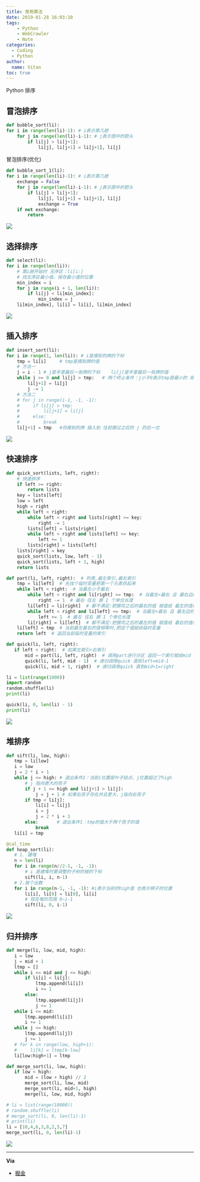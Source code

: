 ```yaml
---
title: 常用算法
date: 2019-01-28 16:03:10
tags:
    - Python
    - WebCrawler
    - Note
categories:
  - Coding
  - Python
author:
  name: Vitan
toc: true
---
```

Python 排序
<!--more-->
## 冒泡排序
```python
def bubble_sort(li):
for i in range(len(li)-1): # i表示第几趟
    for j in range(len(li)-i-1): # j表示图中的箭头
        if li[j] > li[j+1]:
            li[j], li[j+1] = li[j+1], li[j]
```
冒泡排序(优化)
```python
def bubble_sort_1(li):
for i in range(len(li)-1): # i表示第几趟
    exchange = False
    for j in range(len(li)-i-1): # j表示图中的箭头
        if li[j] > li[j+1]:
            li[j], li[j+1] = li[j+1], li[j]
            exchange = True
    if not exchange:
        return
```
![](https://raw.githubusercontent.com/ivitan/Picture/master/images/maopao.gif)

## 选择排序
```python
def select(li):
for i in range(len(li)):
    # 第i趟开始时 无序区：li[i:]
    # 找无序区最小值，保存最小值的位置
    min_index = i
    for j in range(i + 1, len(li)):
        if li[j] < li[min_index]:
            min_index = j
    li[min_index], li[i] = li[i], li[min_index]

```
![](https://raw.githubusercontent.com/ivitan/Picture/master/images/xuanze.gif)

## 插入排序
```python
def insert_sort(li):
for i in range(1, len(li)): # i是摸到的牌的下标
    tmp = li[i]     # tmp是摸到牌的值
    # 方法一
    j = i - 1 # j是手里最后一张牌的下标    li[j]是手里最后一张牌的值
    while j >= 0 and li[j] > tmp:   # 两个终止条件：j小于0表示tmp是最小的 顺序不要乱 
        li[j+1] = li[j]
        j -= 1
    # 方法二
    # for j in range(i-1, -1, -1):
    #     if li[j] > tmp:
    #         li[j+1] = li[j]
    #     else:
    #         break
    li[j+1] = tmp   #将摸到的牌 插入到 往前挪过之后的 j 的后一位
```
![](https://raw.githubusercontent.com/ivitan/Picture/master/images/charu.gif
)

 ##  快速排序
```python
def quick_sort(lists, left, right):
    # 快速排序
    if left >= right:
        return lists
    key = lists[left]
    low = left
    high = right
    while left < right:
        while left < right and lists[right] >= key:
            right -= 1
        lists[left] = lists[right]
        while left < right and lists[left] <= key:
            left += 1
        lists[right] = lists[left]
    lists[right] = key
    quick_sort(lists, low, left - 1)
    quick_sort(lists, left + 1, high)
    return lists
```
```python
def part(li, left, right):  # 列表,最左索引,最右索引
    tmp = li[left]  # 先找个临时变量把第一个元素存起来
    while left < right:  # 当最左小于最右
        while left < right and li[right] >= tmp:  # 当最左<最右 且 最右边的值大于等于临时变量
            right -= 1  # 最右 往左 挪 1 个单位长度
        li[left] = li[right]  # 都不满足:把挪完之后的最右的值 赋值给 最左的值(即最右的值小于临时变量时,这个值挪到当前最左的值)
        while left < right and li[left] <= tmp:  # 当最左<最右 且 最左边的值小于等于临时变量
            left += 1  # 最左 往右 挪 1 个单位长度
        li[right] = li[left]  # 都不满足:把挪完之后的最左的值 赋值给 最右的值(即最左的值大于临时变量时,这个值挪到当前最右的值)
    li[left] = tmp  # 当前最左最右的值相等时,把这个值赋给临时变量
    return left  # 返回当前临时变量的索引

def quick(li, left, right):
   if left < right:  # 如果左索引<右索引
       mid = part(li, left, right)  # 调用part进行分区 返回一个索引赋给mid
       quick(li, left, mid - 1)  # 递归调用quick 直到left=mid-1
       quick(li, mid + 1, right)  # 递归调用quick 直到mid+1=right

li = list(range(1000))
import random
random.shuffle(li)
print(li)

quick(li, 0, len(li) - 1)
print(li)
```
![](https://raw.githubusercontent.com/ivitan/Picture/master/images/kuaisu.gif)

## 堆排序
```python
def sift(li, low, high):
   tmp = li[low]
   i = low
   j = 2 * i + 1
   while j <= high: # 退出条件2：当前i位置是叶子结点，j位置超过了high
       # j 指向更大的孩子
       if j + 1 <= high and li[j+1] > li[j]:
           j = j + 1 # 如果右孩子存在并且更大，j指向右孩子
       if tmp < li[j]:
           li[i] = li[j]
           i = j
           j = 2 * i + 1
       else:       # 退出条件1：tmp的值大于两个孩子的值
           break
   li[i] = tmp

@cal_time
def heap_sort(li):
   # 1. 建堆
   n = len(li)
   for i in range(n//2-1, -1, -1):
       # i 是建堆时要调整的子树的根的下标
       sift(li, i, n-1)
   # 2.挨个出数
   for i in range(n-1, -1, -1): #i表示当前的high值 也表示棋子的位置
       li[i], li[0] = li[0], li[i]
       # 现在堆的范围 0~i-1
       sift(li, 0, i-1)
```
![](https://raw.githubusercontent.com/ivitan/Picture/master/images/zengdui.gif
)

## 归并排序
```python
def merge(li, low, mid, high):
   i = low
   j = mid + 1
   ltmp = []
   while i <= mid and j <= high:
       if li[i] < li[j]:
           ltmp.append(li[i])
           i += 1
       else:
           ltmp.append(li[j])
           j += 1
   while i <= mid:
       ltmp.append(li[i])
       i += 1
   while j <= high:
       ltmp.append(li[j])
       j += 1
   # for k in range(low, high+1):
   #     li[k] = ltmp[k-low]
   li[low:high+1] = ltmp

def merge_sort(li, low, high):
   if low < high:
       mid = (low + high) // 2
       merge_sort(li, low, mid)
       merge_sort(li, mid+1, high)
       merge(li, low, mid, high)

# li = list(range(10000))
# random.shuffle(li)
# merge_sort(li, 0, len(li)-1)
# print(li)
li = [10,4,6,3,8,2,5,7]
merge_sort(li, 0, len(li)-1)
```
![](https://raw.githubusercontent.com/ivitan/Picture/master/images/guibing.gif
)

---
**Via**
- [掘金](https://juejin.im/post/5b6ba2d26fb9a04fde5af361)

